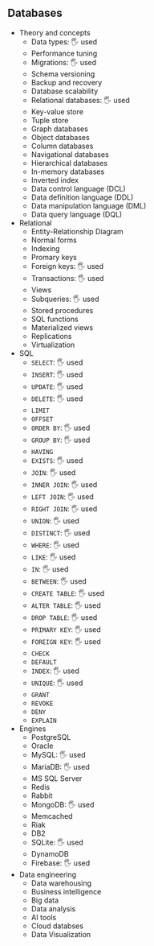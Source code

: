 ## Databases

- Theory and concepts
  - Data types: 🖐️ used
  - Performance tuning
  - Migrations: 🖐️ used
  - Schema versioning
  - Backup and recovery
  - Database scalability
  - Relational databases: 🖐️ used
  - Key-value store
  - Tuple store
  - Graph databases
  - Object databases
  - Column databases
  - Navigational databases
  - Hierarchical databases
  - In-memory databases
  - Inverted index
  - Data control language (DCL)
  - Data definition language (DDL)
  - Data manipulation language (DML)
  - Data query language (DQL)
- Relational
  - Entity-Relationship Diagram
  - Normal forms
  - Indexing
  - Promary keys
  - Foreign keys: 🖐️ used
  - Transactions: 🖐️ used
  - Views
  - Subqueries: 🖐️ used
  - Stored procedures
  - SQL functions
  - Materialized views
  - Replications
  - Virtualization
- SQL
  - `SELECT`: 🖐️ used
  - `INSERT`: 🖐️ used
  - `UPDATE`: 🖐️ used
  - `DELETE`: 🖐️ used
  - `LIMIT`
  - `OFFSET`
  - `ORDER BY`: 🖐️ used
  - `GROUP BY`: 🖐️ used
  - `HAVING`
  - `EXISTS`: 🖐️ used
  - `JOIN`: 🖐️ used
  - `INNER JOIN`: 🖐️ used
  - `LEFT JOIN`: 🖐️ used
  - `RIGHT JOIN`: 🖐️ used
  - `UNION`: 🖐️ used
  - `DISTINCT`: 🖐️ used
  - `WHERE`: 🖐️ used
  - `LIKE`: 🖐️ used
  - `IN`: 🖐️ used
  - `BETWEEN`: 🖐️ used
  - `CREATE TABLE`: 🖐️ used
  - `ALTER TABLE`: 🖐️ used
  - `DROP TABLE`: 🖐️ used
  - `PRIMARY KEY`: 🖐️ used
  - `FOREIGN KEY`: 🖐️ used
  - `CHECK`
  - `DEFAULT`
  - `INDEX`: 🖐️ used
  - `UNIQUE`: 🖐️ used
  - `GRANT`
  - `REVOKE`
  - `DENY`
  - `EXPLAIN`
- Engines
  - PostgreSQL
  - Oracle
  - MySQL: 🖐️ used
  - MariaDB: 🖐️ used
  - MS SQL Server
  - Redis
  - Rabbit
  - MongoDB: 🖐️ used
  - Memcached
  - Riak
  - DB2
  - SQLite: 🖐️ used
  - DynamoDB
  - Firebase: 🖐️ used
- Data engineering
  - Data warehousing
  - Business intelligence
  - Big data
  - Data analysis
  - AI tools
  - Cloud databses
  - Data Visualization
